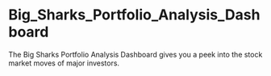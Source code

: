 # Big_Sharks_Portfolio_Analysis_Dashboard
 The Big Sharks Portfolio Analysis Dashboard gives you a peek into the stock market moves of major investors.
